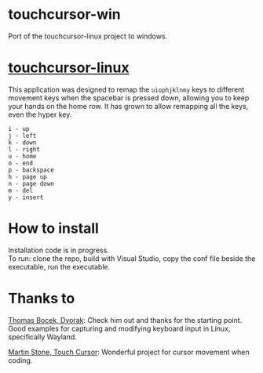 # touchcursor-win
Port of the touchcursor-linux project to windows.

# [touchcursor-linux](https://github.com/donniebreve/touchcursor-linux)
This application was designed to remap the `uiophjklnmy` keys to different movement keys when the spacebar is pressed down, allowing you to keep your hands on the home row. It has grown to allow remapping all the keys, even the hyper key.

```
i - up
j - left
k - down
l - right
u - home
o - end
p - backspace
h - page up
n - page down
m - del
y - insert
```

# How to install
Installation code is in progress.  
To run: clone the repo, build with Visual Studio, copy the conf file beside the executable, run the executable.

# Thanks to
[Thomas Bocek, Dvorak](https://github.com/tbocek/dvorak): Check him out and thanks for the starting point. Good examples for capturing and modifying keyboard input in Linux, specifically Wayland.  
  
[Martin Stone, Touch Cursor](https://github.com/martin-stone/touchcursor): Wonderful project for cursor movement when coding.
